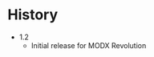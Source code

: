 History
================================================================================

- 1.2
	- Initial release for MODX Revolution
